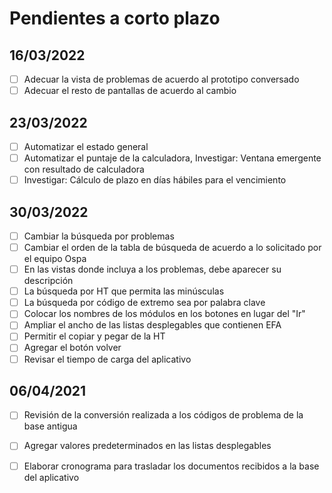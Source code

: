 # Pendientes a corto plazo

## 16/03/2022
- [ ] Adecuar la vista de problemas de acuerdo al prototipo conversado
- [ ] Adecuar el resto de pantallas de acuerdo al cambio

## 23/03/2022
- [ ] Automatizar el estado general
- [ ] Automatizar el puntaje de la calculadora, Investigar: Ventana emergente con resultado de calculadora
- [ ] Investigar: Cálculo de plazo en días hábiles para el vencimiento

## 30/03/2022
- [ ] Cambiar la búsqueda por problemas
- [ ] Cambiar el orden de la tabla de búsqueda de acuerdo a lo solicitado por el equipo Ospa
- [ ] En las vistas donde incluya a los problemas, debe aparecer su descripción
- [ ] La búsqueda por HT que permita las minúsculas
- [ ] La búsqueda por código de extremo sea por palabra clave
- [ ] Colocar los nombres de los módulos en los botones en lugar del "Ir"
- [ ] Ampliar el ancho de las listas desplegables que contienen EFA
- [ ] Permitir el copiar y pegar de la HT
- [ ] Agregar el botón volver
- [ ] Revisar el tiempo de carga del aplicativo

## 06/04/2021
- [ ] Revisión de la conversión realizada a los códigos de problema de la base antigua
- [ ] Agregar valores predeterminados en las listas desplegables
- [ ] Elaborar cronograma para trasladar los documentos recibidos a la base del aplicativo



